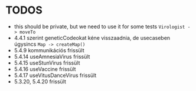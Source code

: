 # TODOS

- this should be private, but we need to use it for some tests `Virologist -> moveTo`
- 4.4.1 szerint geneticCodeokat kéne visszaadnia, de usecaseben úgysincs `Map -> createMap()`
- 5.4.9 kommunikációs frissült
- 5.4.14 useAmnesiaVirus frissült
- 5.4.15 useStunVirus frissült
- 5.4.16 useVaccine frissült
- 5.4.17 useVitusDanceVirus frissült
- 5.3.20, 5.4.20 frissült